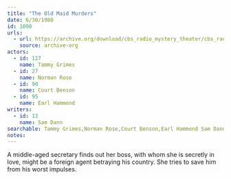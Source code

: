 ```yaml
---
title: "The Old Maid Murders"
date: 6/30/1980
id: 1098
urls: 
  - url: https://archive.org/download/cbs_radio_mystery_theater/cbs_radio_mystery_theater-1051-1100.zip/cbs_radio_mystery_theater-1051-1100%2Fcbsrmt_1098_the_old_maid_murders.mp3
    source: archive-org
actors:  
  - id: 127
    name: Tammy Grimes  
  - id: 27
    name: Norman Rose  
  - id: 90
    name: Court Benson  
  - id: 95
    name: Earl Hammond
writers:  
  - id: 13
    name: Sam Dann
searchable: Tammy Grimes,Norman Rose,Court Benson,Earl Hammond Sam Dann
notes:  
---
```

A middle-aged secretary finds out her boss, with whom she is secretly in love, might be a foreign agent betraying his country. She tries to save him from his worst impulses.